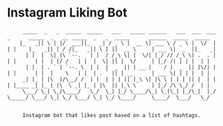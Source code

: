 # Instagram Liking Bot
 

         _____  _   _  _____  _____   ___   _____ ______   ___  ___  ___      _      _____  _   __ _____  _   _  _____      ______  _____  _____
        |_   _|| \ | |/  ___||_   _| / _ \ |  __ \| ___ \ / _ \ |  \/  |     | |    |_   _|| | / /|_   _|| \ | ||  __ \     | ___ \|  _  ||_   _|
          | |  |  \| |\ `--.   | |  / /_\ \| |  \/| |_/ // /_\ \| .  . |     | |      | |  | |/ /   | |  |  \| || |  \/     | |_/ /| | | |  | |
          | |  | . ` | `--. \  | |  |  _  || | __ |    / |  _  || |\/| |     | |      | |  |    \   | |  | . ` || | __      | ___ \| | | |  | |
         _| |_ | |\  |/\__/ /  | |  | | | || |_\ \| |\ \ | | | || |  | |     | |____ _| |_ | |\  \ _| |_ | |\  || |_\ \     | |_/ /\ \_/ /  | |
         \___/ \_| \_/\____/   \_/  \_| |_/ \____/\_| \_|\_| |_/\_|  |_/     \_____/ \___/ \_| \_/ \___/ \_| \_/ \____/     \____/  \___/   \_/


         Instagram bot that likes post based on a list of hashtags.
